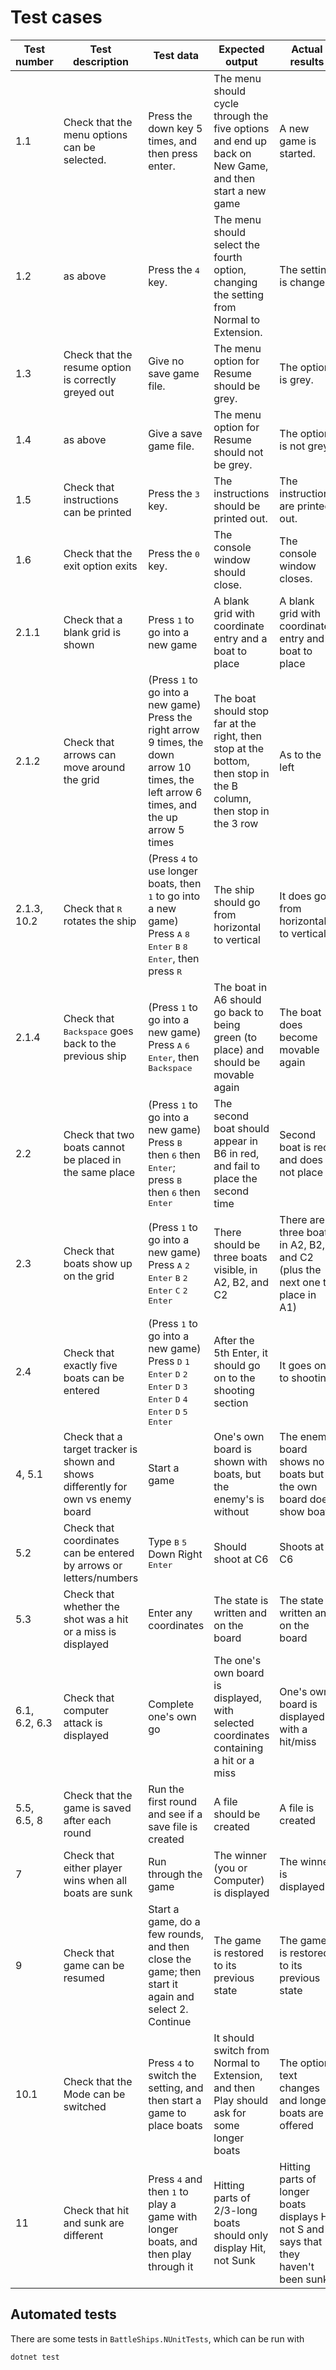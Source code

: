 # Test cases

| Test number | Test description | Test data | Expected output | Actual results |
| ----------- | ---------------- | --------- | --------------- | -------------- |
| 1.1 | Check that the menu options can be selected. | Press the down key 5 times, and then press enter. | The menu should cycle through the five options and end up back on New Game, and then start a new game | A new game is started. |
| 1.2 | as above | Press the <kbd>4</kbd> key. | The menu should select the fourth option, changing the setting from Normal to Extension. | The setting is changed. |
| 1.3 | Check that the resume option is correctly greyed out | Give no save game file. | The menu option for Resume should be grey. | The option is grey. |
| 1.4 | as above | Give a save game file. | The menu option for Resume should not be grey. | The option is not grey. |
| 1.5 | Check that instructions can be printed | Press the <kbd>3</kbd> key. | The instructions should be printed out. | The instructions are printed out. |
| 1.6 | Check that the exit option exits | Press the <kbd>0</kbd> key. | The console window should close. | The console window closes. |
| 2.1.1 | Check that a blank grid is shown | Press <kbd>1</kbd> to go into a new game | A blank grid with coordinate entry and a boat to place | A blank grid with coordinate entry and a boat to place |
| 2.1.2 | Check that arrows can move around the grid | (Press <kbd>1</kbd> to go into a new game) Press the right arrow 9 times, the down arrow 10 times, the left arrow 6 times, and the up arrow 5 times | The boat should stop far at the right, then stop at the bottom, then stop in the B column, then stop in the 3 row | As to the left |
| 2.1.3, 10.2 | Check that <kbd>R</kbd> rotates the ship | (Press <kbd>4</kbd> to use longer boats, then <kbd>1</kbd> to go into a new game) Press <kbd>A</kbd> <kbd>8</kbd> <kbd>Enter</kbd> <kbd>B</kbd> <kbd>8</kbd> <kbd>Enter</kbd>, then press <kbd>R</kbd> | The ship should go from horizontal to vertical | It does go from horizontal to vertical |
| 2.1.4 | Check that <kbd>Backspace</kbd> goes back to the previous ship | (Press <kbd>1</kbd> to go into a new game) Press <kbd>A</kbd> <kbd>6</kbd> <kbd>Enter</kbd>, then <kbd>Backspace</kbd> | The boat in A6 should go back to being green (to place) and should be movable again | The boat does become movable again |
| 2.2 | Check that two boats cannot be placed in the same place | (Press <kbd>1</kbd> to go into a new game) Press <kbd>B</kbd> then <kbd>6</kbd> then <kbd>Enter</kbd>; press <kbd>B</kbd> then <kbd>6</kbd> then <kbd>Enter</kbd> | The second boat should appear in B6 in red, and fail to place the second time | Second boat is red and does not place |
| 2.3 | Check that boats show up on the grid | (Press <kbd>1</kbd> to go into a new game) Press <kbd>A</kbd> <kbd>2</kbd> <kbd>Enter</kbd> <kbd>B</kbd> <kbd>2</kbd> <kbd>Enter</kbd> <kbd>C</kbd> <kbd>2</kbd> <kbd>Enter</kbd> | There should be three boats visible, in A2, B2, and C2 | There are three boats in A2, B2, and C2 (plus the next one to place in A1) |
| 2.4 | Check that exactly five boats can be entered | (Press <kbd>1</kbd> to go into a new game) Press <kbd>D</kbd> <kbd>1</kbd> <kbd>Enter</kbd> <kbd>D</kbd> <kbd>2</kbd> <kbd>Enter</kbd> <kbd>D</kbd> <kbd>3</kbd> <kbd>Enter</kbd> <kbd>D</kbd> <kbd>4</kbd> <kbd>Enter</kbd> <kbd>D</kbd> <kbd>5</kbd> <kbd>Enter</kbd> | After the 5th Enter, it should go on to the shooting section | It goes on to shooting |
| 4, 5.1 | Check that a target tracker is shown and shows differently for own vs enemy board | Start a game | One's own board is shown with boats, but the enemy's is without | The enemy board shows no boats but the own board does show boats |
| 5.2 | Check that coordinates can be entered by arrows or letters/numbers | Type <kbd>B</kbd> <kbd>5</kbd> Down Right <kbd>Enter</kbd> | Should shoot at C6 | Shoots at C6 |
| 5.3 | Check that whether the shot was a hit or a miss is displayed | Enter any coordinates | The state is written and on the board | The state is written and on the board |
| 6.1, 6.2, 6.3 | Check that computer attack is displayed | Complete one's own go | The one's own board is displayed, with selected coordinates containing a hit or a miss | One's own board is displayed with a hit/miss |
| 5.5, 6.5, 8 | Check that the game is saved after each round | Run the first round and see if a save file is created | A file should be created | A file is created |
| 7 | Check that either player wins when all boats are sunk | Run through the game | The winner (you or Computer) is displayed | The winner is displayed |
| 9 | Check that game can be resumed | Start a game, do a few rounds, and then close the game; then start it again and select 2. Continue | The game is restored to its previous state | The game is restored to its previous state |
| 10.1 | Check that the Mode can be switched | Press <kbd>4</kbd> to switch the setting, and then start a game to place boats | It should switch from Normal to Extension, and then Play should ask for some longer boats | The option text changes and longer boats are offered |
| 11 | Check that hit and sunk are different | Press <kbd>4</kbd> and then <kbd>1</kbd> to play a game with longer boats, and then play through it | Hitting parts of 2/3-long boats should only display Hit, not Sunk | Hitting parts of longer boats displays H not S and says that they haven't been sunk |

## Automated tests

There are some tests in `BattleShips.NUnitTests`, which can be run with
```bash
dotnet test
```
